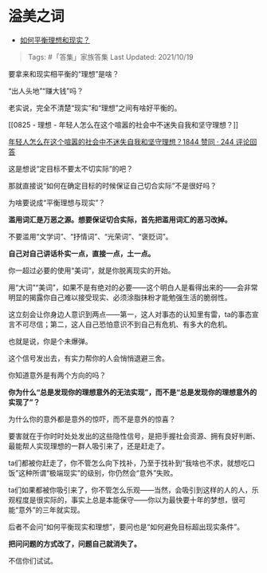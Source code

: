 # 溢美之词

- [如何平衡理想和现实？](https://www.zhihu.com/question/19866801/answer/2177414614)

>Tags: #「答集」家族答集
>Last Updated: 2021/10/19

要拿来和现实相平衡的“理想”是啥？

“出人头地”“赚大钱”吗？

老实说，完全不清楚“现实”和“理想”之间有啥好平衡的。

[[0825 - 理想 - 年轻人怎么在这个喧嚣的社会中不迷失自我和坚守理想？]]

[年轻人怎么在这个喧嚣的社会中不迷失自我和坚守理想？1844 赞同 · 244 评论回答](https://www.zhihu.com/question/26557967/answer/1814588032)

这是想说“定目标不要太不切实际”的吧？

那就直接说“如何在确定目标的时候保证自己切合实际”不是很好吗？

为啥要说成“平衡理想与现实”？

**滥用词汇是万恶之源。想要保证切合实际，首先把滥用词汇的恶习改掉。**

不要滥用“文学词”、“抒情词”、“光荣词”、“褒贬词”。

**自己对自己讲话朴实一点，直接一点，土一点。**

你一超过必要的使用“美词”，就是你脱离现实的开始。

用“大词”“美词”，如果不是有绝对的必要——这个明白人是看得出来的——会非常明显的揭露你自己难以接受现实、必须涂脂抹粉才能勉强生活的脆弱性。

这立刻会让你身边人意识到两点——第一，这人对事态的认知里有雷，ta的事态宣言不可尽信；第二，这人自己恐怕意识不到自己有危机、有多大的危机。

也就是说，你是个未爆弹。

这个信号发出去，有实力帮你的人会悄悄退避三舍。

你知道意外是有两个方向的吗？

**你为什么“总是发现你的理想意外的无法实现”，而不是“总是发现你的理想意外的实现了”？**

为什么你的意外都是意外的惊吓，而不是意外的惊喜？

要害就在于你时时处处发出的这些隐性信号，是把手握社会资源、拥有良好判断、最能帮人实现理想的一群人吸引来了，还是赶走了。

ta们都被你赶走了，你不管怎么向下找补，乃至于找补到“我啥也不求，就想吃口饭”这种所谓“极端现实”的级别，你仍然会“意外”失败。

ta们如果都被你吸引来了，你不管怎么乐观——当然，会吸引到这样的人的人，乐观程度是很实际的，事实上总是本能保守——你以为最快要十年的梦想，很可能“意外”的三年就实现。

后者不会问“如何平衡现实和理想”，要问也是“如何避免目标超出现实条件”。

**把问问题的方式改了，问题自己就消失了。**

不信你们试试。